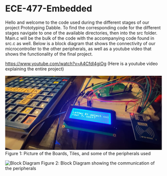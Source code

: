 # ECE-477-Embedded

Hello and welcome to the code used during the different stages of our project Prototyping Dabble. To find the corresponding code for the different stages navigate to one of the available directories, then into the src folder. Main.c will be the bulk of the code with the accompanying code found in src.c as well. Below is a block diagram that shows the connectivity of our microcontroller to the other peripherals, as well as a youtube video that shows the functionality of the final project.

https://www.youtube.com/watch?v=A4Cfdl4giOg
(Here is a youtube video explaining the entire project)

![Image](https://github.com/wilso822/ECE477-Dabble/blob/master/Dabble%20Pic.png)
Figure 1: Picture of the Boards, Tiles, and some of the peripherals used

![Block Diagram](https://user-images.githubusercontent.com/46980468/116935554-7ec44180-ac34-11eb-8820-01d0f1df6bb3.png)
Figure 2: Block Diagram showing the communication of the peripherals
